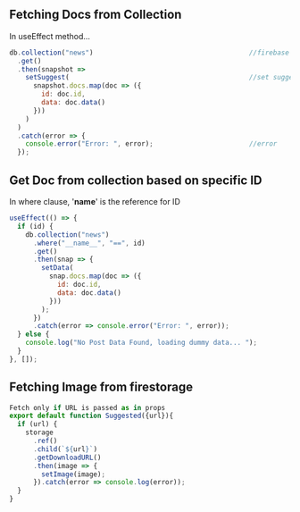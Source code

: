 ## Fetching Docs from Collection
In useEffect method...
```javascript
db.collection("news")                                       //firebase collection
  .get()
  .then(snapshot =>
    setSuggest(                                             //set suggest
      snapshot.docs.map(doc => ({
        id: doc.id,
        data: doc.data()
      }))
    )
  )
  .catch(error => {
    console.error("Error: ", error);                        //error
  });
```

## Get Doc from collection based on specific ID
In where clause, '__name__' is the reference for ID
```javascript
useEffect(() => {
  if (id) {
    db.collection("news")
      .where("__name__", "==", id)
      .get()
      .then(snap => {
        setData(
          snap.docs.map(doc => ({
            id: doc.id,
            data: doc.data()
          }))
        );
      })
      .catch(error => console.error("Error: ", error));
  } else {
    console.log("No Post Data Found, loading dummy data... ");
  }
}, []);
```

## Fetching Image from firestorage

```javascript
Fetch only if URL is passed as in props
export default function Suggested({url}){
  if (url) {
    storage
      .ref()
      .child(`${url}`)
      .getDownloadURL()
      .then(image => {
        setImage(image);
      }).catch(error => console.log(error));
  }
}
```

